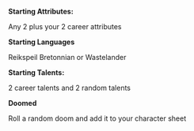 **Starting Attributes:** 

Any 2 plus your 2 career attributes

**Starting Languages**

Reikspeil
Bretonnian or Wastelander

**Starting Talents:**  

2 career talents and 2 random talents

**Doomed**

Roll a random doom and add it to your character sheet





